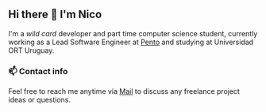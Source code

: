 ## Hi there 👋 I'm Nico

I'm a _wild card_ developer and part time computer science student, currently working as a Lead Software Engineer at [Pento](https://www.pento.ai/) and studying at Universidad ORT Uruguay.

### 📫 Contact info

Feel free to reach me anytime via [Mail](mailto:nrusso@nrusso.dev) to discuss any freelance project ideas or questions.
